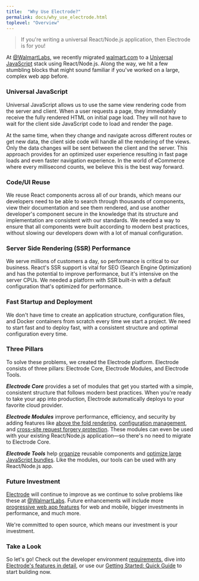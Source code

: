 ```yaml
---
title:  "Why Use Electrode?"
permalink: docs/why_use_electrode.html
toplevel: "Overview"
---
```


> If you're writing a universal React/Node.js application, then Electrode is for you!

At [@WalmartLabs](http://www.walmartlabs.com/), we recently migrated [walmart.com](http://walmart.com) to a [Universal JavaScript](https://medium.com/@mjackson/universal-javascript-4761051b7ae9#.k3j9fruyn)
stack using React/Node.js. Along the way, we hit a few stumbling blocks that
might sound familiar if you've worked on a large, complex web app before.

### Universal JavaScript
Universal JavaScript allows us to use the same view rendering code from the 
server and client. When a user requests a page, they immediately receive 
the fully rendered HTML on initial page load. They will not have to wait 
for the client side JavaScript code to load and render the page. 

At the same time, when they change and navigate across different routes or 
get new data, the client side code will handle all the rendering of the views. 
Only the data changes will be sent between the client and the server. 
This approach provides for an optimized user experience resulting in fast 
page loads and even faster navigation experience. In the world of eCommerce 
where every millisecond counts, we believe this is the best way forward. 

### Code/UI Reuse

We reuse React components across all of our brands, which means our developers
need to be able to search through thousands of components, view their
documentation and see them rendered, and use another developer's component
secure in the knowledge that its structure and implementation are consistent
with our standards. We needed a way to ensure that all components were built
according to modern best practices, without slowing our developers down with a
lot of manual configuration.

### Server Side Rendering (SSR) Performance

We serve millions of customers a day, so performance is critical to our business.
React's SSR support is vital for SEO (Search Engine Optimization) and has the potential to improve performance,
but it's intensive on the server CPUs. We needed a platform with SSR built-in with
a default configuration that's optimized for performance.

### Fast Startup and Deployment

We don't have time to create an application structure, configuration files, and
Docker containers from scratch every time we start a project. We need to start
fast and to deploy fast, with a consistent structure and optimal configuration every
time.

### Three Pillars

To solve these problems, we created the Electrode platform. Electrode consists
of three pillars: Electrode Core, Electrode Modules, and Electrode Tools.

***Electrode Core*** provides a set of modules that get you started with a simple,
consistent structure that follows modern best practices. When you're ready to
take your app into production, Electrode automatically deploys to your favorite
cloud provider.

***Electrode Modules*** improve performance, efficiency, and security by adding
features like [above the fold rendering](above_fold_rendering.html), [configuration management](confippet.html), and [cross-site request forgery protection](stateless_csrf_validation.html). These modules can even be used with your existing React/Node.js application—so there's no need to migrate to Electrode Core.

***Electrode Tools*** help [organize](electrode_explorer.html) reusable components and [optimize large
JavaScript bundles](electrify.html). Like the modules, our tools can be used with any
React/Node.js app.

### Future Investment

[Electrode](https://github.com/electrode-io) will continue to improve as we continue to solve problems like these at [@WalmartLabs](http://www.walmartlabs.com/). Future enhancements will include more [progressive web app
features](https://developers.google.com/web/progressive-web-apps/) for web and mobile, bigger investments in performance, and much more.

We're committed to open source, which means our investment is your investment.

### Take a Look

So let's go! Check out the developer environment
[requirements](requirements.html), dive into [Electrode's features in
detail](https://electrode-io.github.io/docs/what_is_electrode.html#features), or
use our [Getting Started: Quick Guide](get_started.html) to start building now.
